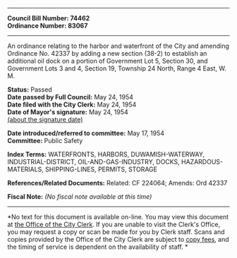 * * * * *  
  
**Council Bill Number: [](#h0)[](#h2)74462**   
**Ordinance Number: 83067**  
  
* * * * *  
  
An ordinance relating to the harbor and waterfront of the City and amending Ordinance No. 42337 by adding a new section (38-2) to establish an additional oil dock on a portion of Government Lot 5, Section 30, and Government Lots 3 and 4, Section 19, Township 24 North, Range 4 East, W. M.  
  
**Status:** Passed   
**Date passed by Full Council:** May 24, 1954   
**Date filed with the City Clerk:** May 24, 1954   
**Date of Mayor's signature:** May 24, 1954   
[(about the signature date)](/~public/approvaldate.htm)   
  
  
**Date introduced/referred to committee:** May 17, 1954   
**Committee:** Public Safety   
  
**Index Terms:** WATERFRONTS, HARBORS, DUWAMISH-WATERWAY, INDUSTRIAL-DISTRICT, OIL-AND-GAS-INDUSTRY, DOCKS, HAZARDOUS-MATERIALS, SHIPPING-LINES, PERMITS, STORAGE  
  
**References/Related Documents:** Related: CF 224064; Amends: Ord 42337  
  
**Fiscal Note:** *(No fiscal note available at this time)*  
  
* * * * *  
  
*No text for this document is available on-line. You may view this document at [the Office of the City Clerk](http://www.seattle.gov/leg/clerk/contactUs.htm). If you are unable to visit the Clerk's Office, you may request a copy or scan be made for you by Clerk staff. Scans and copies provided by the Office of the City Clerk are subject to [copy fees](http://clerk.seattle.gov/~public/clerkfees.htm), and the timing of service is dependent on the availability of staff. *  
  
  
